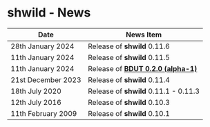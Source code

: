 # shwild - News


| Date               | News Item                                                                        |
| ------------------ | -------------------------------------------------------------------------------- |
| 28th January 2024  | Release of **shwild** 0.11.6                                                     |
| 11th January 2024  | Release of **shwild** 0.11.5                                                     |
| 11th January 2024  | Release of [**BDUT 0.2.0 (alpha-1)**](https://github.com/synesissoftware/BDUT9)  |
| 21st December 2023 | Release of **shwild** 0.11.4                                                     |
| 18th July 2020     | Release of **shwild** 0.11.1 - 0.11.3                                            |
| 12th July 2016     | Release of **shwild** 0.10.3                                                     |
| 11th February 2009 | Release of **shwild** 0.10.1                                                     |


<!-- ########################### end of file ########################### -->

